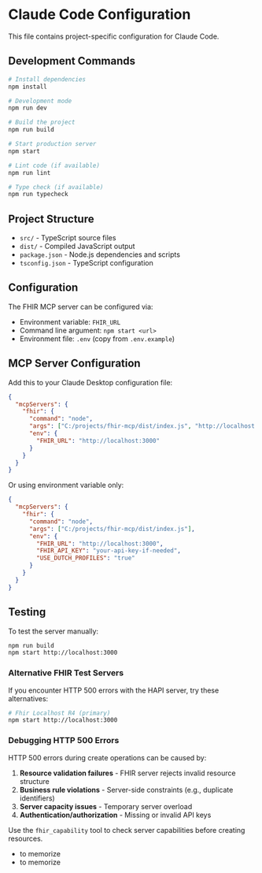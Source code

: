 # Claude Code Configuration

This file contains project-specific configuration for Claude Code.

## Development Commands

```bash
# Install dependencies
npm install

# Development mode
npm run dev

# Build the project
npm run build

# Start production server
npm start

# Lint code (if available)
npm run lint

# Type check (if available)  
npm run typecheck
```

## Project Structure

- `src/` - TypeScript source files
- `dist/` - Compiled JavaScript output
- `package.json` - Node.js dependencies and scripts
- `tsconfig.json` - TypeScript configuration

## Configuration

The FHIR MCP server can be configured via:
- Environment variable: `FHIR_URL`
- Command line argument: `npm start <url>`
- Environment file: `.env` (copy from `.env.example`)

## MCP Server Configuration

Add this to your Claude Desktop configuration file:

```json
{
  "mcpServers": {
    "fhir": {
      "command": "node",
      "args": ["C:/projects/fhir-mcp/dist/index.js", "http://localhost:3000"],
      "env": {
        "FHIR_URL": "http://localhost:3000"
      }
    }
  }
}
```

Or using environment variable only:
```json
{
  "mcpServers": {
    "fhir": {
      "command": "node",
      "args": ["C:/projects/fhir-mcp/dist/index.js"],
      "env": {
        "FHIR_URL": "http://localhost:3000",
        "FHIR_API_KEY": "your-api-key-if-needed",
        "USE_DUTCH_PROFILES": "true"
      }
    }
  }
}
```

## Testing

To test the server manually:
```bash
npm run build
npm start http://localhost:3000
```

### Alternative FHIR Test Servers

If you encounter HTTP 500 errors with the HAPI server, try these alternatives:

```bash
# Fhir Localhost R4 (primary)
npm start http://localhost:3000
```

### Debugging HTTP 500 Errors

HTTP 500 errors during create operations can be caused by:
1. **Resource validation failures** - FHIR server rejects invalid resource structure
2. **Business rule violations** - Server-side constraints (e.g., duplicate identifiers)
3. **Server capacity issues** - Temporary server overload
4. **Authentication/authorization** - Missing or invalid API keys

Use the `fhir_capability` tool to check server capabilities before creating resources.
- to memorize
- to memorize